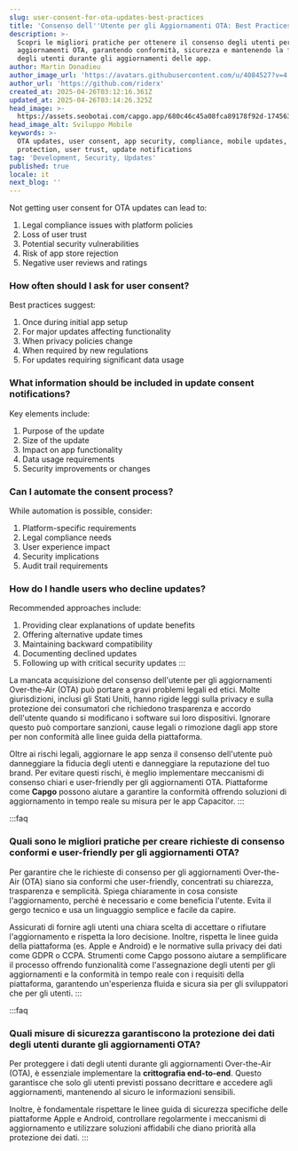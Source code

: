 ```yaml
---
slug: user-consent-for-ota-updates-best-practices
title: 'Consenso dell''Utente per gli Aggiornamenti OTA: Best Practices'
description: >-
  Scopri le migliori pratiche per ottenere il consenso degli utenti per gli
  aggiornamenti OTA, garantendo conformità, sicurezza e mantenendo la fiducia
  degli utenti durante gli aggiornamenti delle app.
author: Martin Donadieu
author_image_url: 'https://avatars.githubusercontent.com/u/4084527?v=4'
author_url: 'https://github.com/riderx'
created_at: 2025-04-26T03:12:16.361Z
updated_at: 2025-04-26T03:14:26.325Z
head_image: >-
  https://assets.seobotai.com/capgo.app/680c46c45a08fca89178f92d-1745637266325.jpg
head_image_alt: Sviluppo Mobile
keywords: >-
  OTA updates, user consent, app security, compliance, mobile updates, data
  protection, user trust, update notifications
tag: 'Development, Security, Updates'
published: true
locale: it
next_blog: ''
---
```

Not getting user consent for OTA updates can lead to:

1. Legal compliance issues with platform policies
2. Loss of user trust
3. Potential security vulnerabilities
4. Risk of app store rejection
5. Negative user reviews and ratings

### How often should I ask for user consent?

Best practices suggest:

1. Once during initial app setup
2. For major updates affecting functionality
3. When privacy policies change
4. When required by new regulations
5. For updates requiring significant data usage

### What information should be included in update consent notifications?

Key elements include:

1. Purpose of the update
2. Size of the update
3. Impact on app functionality
4. Data usage requirements
5. Security improvements or changes

### Can I automate the consent process?

While automation is possible, consider:

1. Platform-specific requirements
2. Legal compliance needs
3. User experience impact
4. Security implications
5. Audit trail requirements

### How do I handle users who decline updates?

Recommended approaches include:

1. Providing clear explanations of update benefits
2. Offering alternative update times
3. Maintaining backward compatibility
4. Documenting declined updates
5. Following up with critical security updates
:::

La mancata acquisizione del consenso dell'utente per gli aggiornamenti Over-the-Air (OTA) può portare a gravi problemi legali ed etici. Molte giurisdizioni, inclusi gli Stati Uniti, hanno rigide leggi sulla privacy e sulla protezione dei consumatori che richiedono trasparenza e accordo dell'utente quando si modificano i software sui loro dispositivi. Ignorare questo può comportare sanzioni, cause legali o rimozione dagli app store per non conformità alle linee guida della piattaforma.

Oltre ai rischi legali, aggiornare le app senza il consenso dell'utente può danneggiare la fiducia degli utenti e danneggiare la reputazione del tuo brand. Per evitare questi rischi, è meglio implementare meccanismi di consenso chiari e user-friendly per gli aggiornamenti OTA. Piattaforme come **Capgo** possono aiutare a garantire la conformità offrendo soluzioni di aggiornamento in tempo reale su misura per le app Capacitor.
:::

:::faq
### Quali sono le migliori pratiche per creare richieste di consenso conformi e user-friendly per gli aggiornamenti OTA?

Per garantire che le richieste di consenso per gli aggiornamenti Over-the-Air (OTA) siano sia conformi che user-friendly, concentrati su chiarezza, trasparenza e semplicità. Spiega chiaramente in cosa consiste l'aggiornamento, perché è necessario e come beneficia l'utente. Evita il gergo tecnico e usa un linguaggio semplice e facile da capire.

Assicurati di fornire agli utenti una chiara scelta di accettare o rifiutare l'aggiornamento e rispetta la loro decisione. Inoltre, rispetta le linee guida della piattaforma (es. Apple e Android) e le normative sulla privacy dei dati come GDPR o CCPA. Strumenti come Capgo possono aiutare a semplificare il processo offrendo funzionalità come l'assegnazione degli utenti per gli aggiornamenti e la conformità in tempo reale con i requisiti della piattaforma, garantendo un'esperienza fluida e sicura sia per gli sviluppatori che per gli utenti.
:::

:::faq
### Quali misure di sicurezza garantiscono la protezione dei dati degli utenti durante gli aggiornamenti OTA?

Per proteggere i dati degli utenti durante gli aggiornamenti Over-the-Air (OTA), è essenziale implementare la **crittografia end-to-end**. Questo garantisce che solo gli utenti previsti possano decrittare e accedere agli aggiornamenti, mantenendo al sicuro le informazioni sensibili.

Inoltre, è fondamentale rispettare le linee guida di sicurezza specifiche delle piattaforme Apple e Android, controllare regolarmente i meccanismi di aggiornamento e utilizzare soluzioni affidabili che diano priorità alla protezione dei dati.
:::
